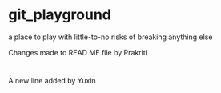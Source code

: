 # git_playground
a place to play with little-to-no risks of breaking anything else

Changes made to READ ME file by Prakriti
#
#
#
#
#
#
#
#
#
#
A new line added by Yuxin
